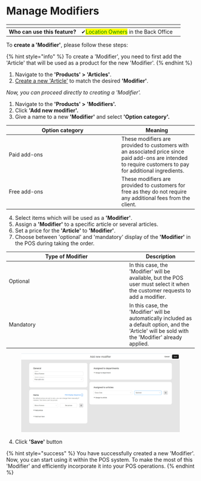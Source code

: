 # Manage Modifiers

<table data-card-size="large" data-view="cards" data-full-width="false"><thead><tr><th></th><th></th><th></th></tr></thead><tbody><tr><td><strong>Who can use this feature?</strong></td><td><span data-gb-custom-inline data-tag="emoji" data-code="2714">✔</span><mark style="color:green;">Location Owners</mark> in the Back Office</td><td></td></tr></tbody></table>

To **create a 'Modifier'**, please follow these steps:

{% hint style="info" %}
To create a 'Modifier', you need to first add the 'Article' that will be used as a product for the new 'Modifier'.
{% endhint %}

1. Navigate to the **'Products' > 'Articles'**.
2. [Create a new 'Article'](../../features/products/articles/create-an-article-bo.md) to match the desired **'Modifier'**.

_Now, you can proceed directly to creating a 'Modifier'._

1. Navigate to the **'Products' > 'Modifiers'.**
2. Click **'Add new modifier'.**
3. Give a name to a new **'Modifier'** and select **'Option category'.**

<table><thead><tr><th width="287">Option category</th><th>Meaning</th></tr></thead><tbody><tr><td>Paid add-ons</td><td>These modifiers are provided to customers with an associated price since paid add-ons are intended to require customers to pay for additional ingredients.</td></tr><tr><td>Free add-ons</td><td>These modifiers are provided to customers for free as they do not require any additional fees from the client.</td></tr></tbody></table>

4. Select items which will be used as a **'Modifier'**.
5. Assign a **'Modifier'** to a specific article or several articles.
6. Set a price for the **'Article'** to **'Modifier'**.
7. Choose between 'optional' and 'mandatory' display of the **'Modifier'** in the POS during taking the order.

<table><thead><tr><th width="308">Type of Modifier</th><th>Description</th></tr></thead><tbody><tr><td>Optional</td><td>In this case, the 'Modifier' will be available, but the POS user must select it when the customer requests to add a modifier.</td></tr><tr><td>Mandatory</td><td>In this case, the 'Modifier' will be automatically included as a default option, and the 'Article' will be sold with the 'Modifier' already applied. </td></tr></tbody></table>

<figure><img src="../../.gitbook/assets/modifier2.jpg" alt=""><figcaption></figcaption></figure>

4. Click **'Save'** button

{% hint style="success" %}
You have successfully created a new 'Modifier'. Now, you can start using it within the POS system. To make the most of this 'Modifier' and efficiently incorporate it into your POS operations.
{% endhint %}

